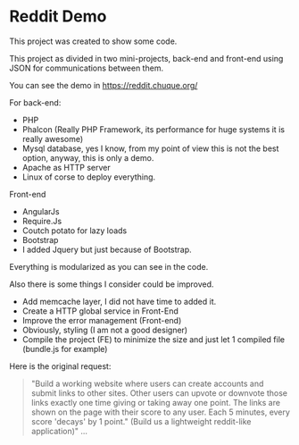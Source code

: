 Reddit Demo
===============

This project was created to show some code.

This project as divided in two mini-projects, back-end and front-end using JSON for communications between them.

You can see the demo in https://reddit.chuque.org/

For back-end:

* PHP
* Phalcon (Really PHP Framework, its performance for huge systems it is really awesome)
* Mysql database, yes I know, from my point of view this is not the best option, anyway, this is only a demo.
* Apache as HTTP server
* Linux of corse to deploy everything.

Front-end
* AngularJs
* Require.Js
* Coutch potato for lazy loads
* Bootstrap
* I added Jquery but just because of Bootstrap.

Everything is modularized as you can see in the code.

Also there is some things I consider could be improved.

* Add memcache layer, I did not have time to added it.
* Create a HTTP global service in Front-End
* Improve the error management (Front-end)
* Obviously, styling (I am not a good designer)
* Compile the project (FE) to minimize the size and just let 1 compiled file (bundle.js for example)

Here is the original request:

> "Build a working website where users can create accounts and submit links to other sites. Other users can upvote or downvote those links exactly one time giving or taking away one point. The links are shown on the page with their score to any user. Each 5 minutes, every score 'decays' by 1 point." (Build us a lightweight reddit-like application)" ...


